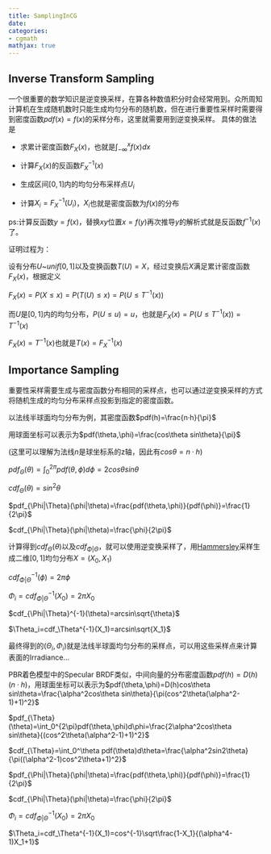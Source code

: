 ```yaml
---
title: SamplingInCG
date: 
categories:
- cgmath
mathjax: true
---
```


## Inverse Transform Sampling

一个很重要的数学知识是逆变换采样，在算各种数值积分时会经常用到。众所周知计算机在生成随机数时只能生成均匀分布的随机数，但在进行重要性采样时需要得到密度函数$pdf(x)=f(x)$的采样分布，这里就需要用到逆变换采样。
具体的做法是

- 求累计密度函数$F_X(x)$，也就是$\int_{-\infty}^{x}f(x)dx$

- 计算$F_X(x)$的反函数$F_X^{-1}(x)$

- 生成区间$[0,1]$内的均匀分布采样点$U_i$


- 计算$X_i=F_X^{-1}(U_i)$，$X_i$也就是密度函数为$f(x)$的分布

ps:计算反函数$y=f(x)$，替换$xy$位置$x=f(y)$再次推导$y$的解析式就是反函数$f^{-1}(x)$了。

证明过程为：

设有分布$U$~$unif[0,1]$以及变换函数$T(U)=X$，经过变换后$X$满足累计密度函数$F_X(x)$，根据定义

$F_X(x)=P(X\leqslant x)=P(T(U)\leqslant x)=P(U\leqslant T^{-1}(x))$

而$U$是$[0,1]$内的均匀分布，$P(U\leqslant u)=u$，也就是$F_X(x)=P(U\leqslant T^{-1}(x))=T^{-1}(x)$

$F_X(x)=T^{-1}(x)$也就是$T(x)=F_X^{-1}(x)$

## Importance Sampling

重要性采样需要生成与密度函数分布相同的采样点，也可以通过逆变换采样的方式将随机生成的均匀分布采样点投影到指定的密度函数。

以法线半球面均匀分布为例，其密度函数$pdf(h)=\frac{n·h}{\pi}$

用球面坐标可以表示为$pdf(\theta,\phi)=\frac{cos\theta sin\theta}{\pi}$

(这里可以理解为法线$n$是球坐标系的z轴，因此有$cos\theta=n·h$)

$pdf_{\Theta}(\theta)=\int_0^{2\pi}pdf(\theta,\phi)d\phi=2cos\theta sin\theta$

$cdf_{\Theta}(\theta)=sin^2\theta$

$pdf_{\Phi|\Theta}(\phi|\theta)=\frac{pdf(\theta,\phi)}{pdf(\phi)}=\frac{1}{2\pi}$

$cdf_{\Phi|\Theta}(\phi|\theta)=\frac{\phi}{2\pi}$

计算得到$cdf_{\Theta}(\theta)$以及$cdf_{\Phi|\Theta}$，就可以使用逆变换采样了，用[Hammersley](https://blog.csdn.net/i_dovelemon/article/details/76599923)采样生成二维$[0,1]$均匀分布$X=(X_0,X_1)$

$cdf_{\Phi|\Theta}^{-1}(\phi)=2\pi \phi$

$\Phi_i=cdf_{\Phi|\Theta}^{-1}(X_0)=2\pi X_0$

$cdf_{\Phi|\Theta}^{-1}(\theta)=arcsin\sqrt{\theta}$

$\Theta_i=cdf_\Theta^{-1}(X_1)=arcsin\sqrt{X_1}$

最终得到的$(\Theta_i,\Phi_i)$就是法线半球面均匀分布的采样点，可以用这些采样点来计算表面的Irradiance...

PBR着色模型中的Specular BRDF类似，中间向量的分布密度函数$pdf(h)=D(h)(n·h)$，用球面坐标可以表示为$pdf(\theta,\phi)=D(h)cos\theta sin\theta=\frac{\alpha^2cos\theta sin\theta}{\pi(cos^2\theta(\alpha^2-1)+1)^2}$


$pdf_{\Theta}(\theta)=\int_0^{2\pi}pdf(\theta,\phi)d\phi=\frac{2\alpha^2cos\theta sin\theta}{(cos^2\theta(\alpha^2-1)+1)^2}$

$cdf_{\Theta}=\int_0^\theta pdf(\theta)d\theta=\frac{\alpha^2sin2\theta}{\pi((\alpha^2-1)cos^2\theta+1)^2}$

$pdf_{\Phi|\Theta}(\phi|\theta)=\frac{pdf(\theta,\phi)}{pdf(\phi)}=\frac{1}{2\pi}$

$cdf_{\Phi|\Theta}(\phi|\theta)=\frac{\phi}{2\pi}$



$\Phi_i=cdf_{\Phi|\Theta}^{-1}(X_0)=2\pi X_0$

$\Theta_i=cdf_\Theta^{-1}(X_1)=cos^{-1}\sqrt\frac{1-X_1}{(\alpha^4-1)X_1+1}$

